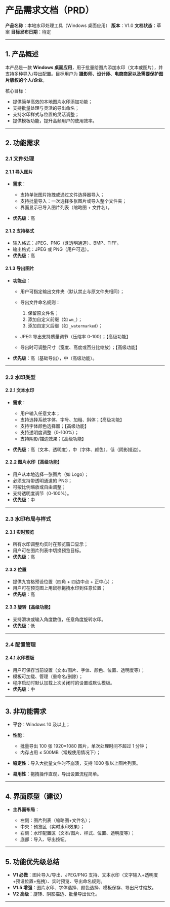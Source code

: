 # 产品需求文档（PRD）

**产品名称**：本地水印处理工具（Windows 桌面应用）
**版本**：V1.0
**文档状态**：草案
**目标发布日期**：待定

---

## 1. 产品概述

本产品是一款 **Windows 桌面应用**，用于批量给图片添加水印（文本或图片），并支持多种导入/导出配置。目标用户为 **摄影师、设计师、电商商家以及需要保护图片版权的个人/企业**。

核心目标：

* 提供简单高效的本地图片水印添加功能；
* 支持批量处理与灵活的导出命名；
* 支持水印样式与位置的灵活调整；
* 提供模板功能，提升高频用户的使用效率。

---

## 2. 功能需求

### 2.1 文件处理

#### 2.1.1 导入图片

* **需求**：

  * 支持单张图片拖拽或通过文件选择器导入；
  * 支持批量导入：一次选择多张图片或导入整个文件夹；
  * 界面显示已导入图片列表（缩略图 + 文件名）。
* **优先级**：高

#### 2.1.2 支持格式

* 输入格式：JPEG、PNG（含透明通道）、BMP、TIFF。
* 输出格式：JPEG 或 PNG（用户可选）。
* **优先级**：高

#### 2.1.3 导出图片

* **功能点**：

  * 用户可指定输出文件夹（默认禁止与原文件夹相同）；
  * 导出文件命名规则：

    1. 保留原文件名；
    2. 添加自定义前缀（如 `wm_`）；
    3. 添加自定义后缀（如 `_watermarked`）；
  * JPEG 导出支持质量调节（压缩率 0-100）；【高级功能】
  * 导出时可调整尺寸（宽度、高度或百分比缩放）；【高级功能】
* **优先级**：高（基础导出），中（高级功能）。

---

### 2.2 水印类型

#### 2.2.1 文本水印

* **需求**：

  * 用户输入任意文本；
  * 支持选择系统字体、字号、加粗、斜体；【高级功能】
  * 支持字体颜色选择器；【高级功能】
  * 支持透明度调整（0-100%）；
  * 支持阴影/描边效果；【高级功能】
* **优先级**：高（文本、透明度），中（字体、颜色），低（阴影描边）。

#### 2.2.2 图片水印【高级功能】

* 用户从本地选择一张图片（如 Logo）；
* 必须支持带透明通道的 PNG；
* 可按比例缩放或自由调整；
* 支持透明度调节（0-100%）。
* **优先级**：中

---

### 2.3 水印布局与样式

#### 2.3.1 实时预览

* 所有水印调整均实时在预览窗口显示；
* 用户可在图片列表中切换预览目标。
* **优先级**：高

#### 2.3.2 位置

* 提供九宫格预设位置（四角 + 四边中点 + 正中心）；
* 用户可在预览图上用鼠标拖拽水印到任意位置；
* **优先级**：高

#### 2.3.3 旋转【高级功能】

* 支持滑块或输入角度数值，任意角度旋转水印。
* **优先级**：低

---

### 2.4 配置管理

#### 2.4.1 水印模板

* 用户可保存当前设置（文本/图片、字体、颜色、位置、透明度等）；
* 模板可加载、管理（重命名/删除）；
* 程序启动时默认加载上次关闭时的设置或默认模板。
* **优先级**：中

---

## 3. 非功能需求

* **平台**：Windows 10 及以上；
* **性能**：

  * 批量导出 100 张 1920×1080 图片，单次处理时间不超过 1 分钟；
  * 内存占用 ≤ 500MB（常规使用情况下）；
* **稳定性**：导入大批量文件时不崩溃，支持 1000 张以上图片列表。
* **易用性**：拖拽操作直观，导出设置流程简单。

---

## 4. 界面原型（建议）

* **主界面布局**：

  * 左侧：图片列表（缩略图+文件名）；
  * 中央：预览区（实时水印效果）；
  * 右侧：水印配置区（文本/图片、样式、位置、透明度等）；
  * 底部：导入、导出按钮。

---

## 5. 功能优先级总结

* **V1 必做**：图片导入/导出、JPEG/PNG 支持、文本水印（文字输入+透明度+预设位置+拖拽）、实时预览、导出命名规则。
* **V1.5 增强**：图片水印、字体选择、颜色选择、模板保存、导出尺寸缩放。
* **V2 高级**：旋转、阴影描边、批量导出优化。

---
